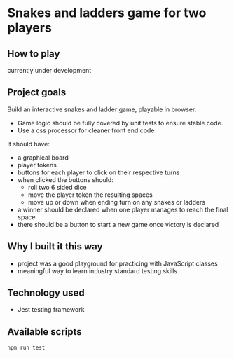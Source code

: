 # Snakes and ladders game for two players

## How to play

currently under development

## Project goals

Build an interactive snakes and ladder game, playable in browser.

- Game logic should be fully covered by unit tests to ensure stable code.
- Use a css processor for cleaner front end code

It should have:

- a graphical board
- player tokens
- buttons for each player to click on their respective turns
- when clicked the buttons should:
  - roll two 6 sided dice
  - move the player token the resulting spaces
  - move up or down when ending turn on any snakes or ladders
- a winner should be declared when one player manages to reach the final space
- there should be a button to start a new game once victory is declared

## Why I built it this way

- project was a good playground for practicing with JavaScript classes
- meaningful way to learn industry standard testing skills

## Technology used

- Jest testing framework

## Available scripts

```bash
npm run test
```
